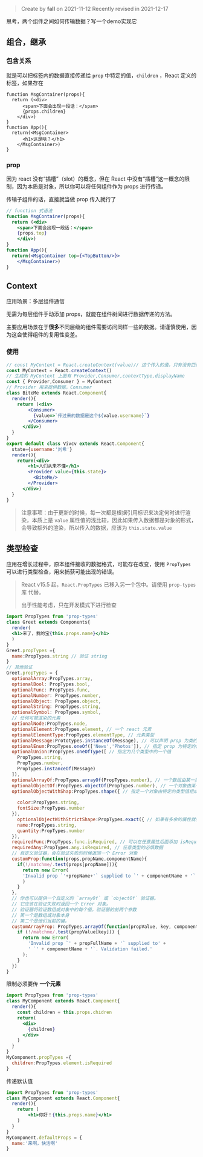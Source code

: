 > Create by **fall** on 2021-11-12
> Recently revised in 2021-12-17

思考，两个组件之间如何传输数据？写一个demo实现它

## 组合，继承

### 包含关系

就是可以把标签内的数据直接传递给 `prop` 中特定的值，`children` ，React 定义的标签，如果存在

```react
function MsgContainer(props){
  return (<div>
      <span>下面会出现一段话：</span>
      {props.children}
    </div>)
}
function App(){
  return(<MsgContainer>
      <h1>这是啥？</h1>
    </MsgContainer>)
}
```

### prop

因为 react 没有“插槽”（slot）的概念，但在 React 中没有“插槽”这一概念的限制，因为本质是对象，所以你可以将任何组件作为 props 进行传递。

传输子组件的话，直接就当做 prop 传入就行了

```jsx
// function 式语法
function MsgContainer(props){
  return (<div>
    <span>下面会出现一段话：</span>
    {props.top}
    </div>)
}
function App(){
  return(<MsgContainer top={<TopButton/>}>
    </MsgContainer>)
}
```

## Context

应用场景：多层组件通信

无需为每层组件手动添加 props，就能在组件树间进行数据传递的方法。

主要应用场景在于**很多**不同层级的组件需要访问同样一些的数据。请谨慎使用，因为这会使得组件的复用性变差。

### 使用

```jsx
// const MyContext = React.createContext(value)// 这个传入的值，只有没有匹配到 provider 时才回生效
const MyContext = React.createContext()
// 生成的 MyContext 上面有 Provider,Consumer,contextType,displayName
const { Provider,Consumer } = MyContext 
// Provider 用来提供数据，Consumer 
class BiteMe extends React.Component{
  render(){
    return (<div>
        <Consumer>
          {value=>`传过来的数据是这个${value.username}`}
        </Consumer>
      </div>)
  }
}
export default class Vivcv extends React.Component{
  state={username:'刘希'}
  render(){
    return(<div>
        <h1>人们从来不懂</h1>
        <Provider value={this.state}>
          <BiteMe/>
        </Provider>
      </div>)
  }
}
```

> 注意事项：由于更新的时候，每一次都是根据引用标识来决定何时进行渲染，本质上是 `value` 属性值的浅比较，因此如果传入数据都是对象的形式，会导致额外的渲染，所以传入的数据，应该为 `this.state.value`

## 类型检查

应用在增长过程中，原本组件接收的数据格式，可能存在改变，使用 `PropTypes` 可以进行类型检查，用来捕获可能出现的错误。

> React v15.5 起，`React.PropTypes` 已移入另一个包中。请使用 `prop-types` 库 代替。
>
> 出于性能考虑，只在开发模式下进行检查

```jsx
import PropTypes from 'prop-types'
class Greet extends Components{
  render(
  <h1>来了，我的宝{this.props.name}</h1> 
  )
}
Greet.propTypes ={
  name:PropTypes.string // 验证 string
}
// 其他验证
Greet.propTypes = {
  optionalArray:PropTypes.array,
  optionalBool: PropTypes.bool,
  optionalFunc: PropTypes.func,
  optionalNumber: PropTypes.number,
  optionalObject: PropTypes.object,
  optionalString: PropTypes.string,
  optionalSymbol: PropTypes.symbol,
  // 任何可被渲染的元素
  optionalNode:PropTypes.node,
  optionalElement:PropTypes.element, // 一个 react 元素
  optionalElementType:PropTypes.elementType, // 元素类型
  optionalMessage:Prototypes.instanceOf(Message), // 可以声明 prop 为类的实例，在这里使用
  optionalEnum:PropTypes.oneOf(['News','Photos']), // 指定 prop 为特定的值
  optionalUnion:PropTypes.oneOfType([ // 指定为几个类型中的一个值
  	PropTypes.string,
    PropTypes.number,
  	PropTypes.instanceOf(Message)
  ]),
  optionalArrayOf:PropTypes.arrayOf(PropTypes.number), // 一个数组由某一类型的元素组成
  optionalObjectOf:PropTypes.objectOf(PropTypes.number), // 一个对象由某一类型的值组成
  optionalObjectWithShap:PropTypes.shape({ // 指定一个对象由特定的类型值组成
    
    color:PropTypes.string,
    fontSize:PropTypes.number
  }),
	optionalObjectWithStrictShape:PropTypes.exact({ // 如果有多余的属性就会报错
    name:PropTypes.string,
    quantity:PropTypes.number
  }),
  requiredFunc:PropTypes.func.isRequired, // 可以在任意属性后面添加 isRequired 表明该值是必填的
  requiredAny:PropTypes.any.isRequired, // 任意类型的必填数据
  // 自定义验证器，会在验证失败的时候返回一个 Error 对象
  customProp:function(props,propName,componentName){
    if(!/matchme/.test(props[propName])){
      return new Error(
      'Invalid prop `'+propName+'` supplied to `' + componentName + '`. Validation failed'
      )
    }
  },
  // 你也可以提供一个自定义的 `arrayOf` 或 `objectOf` 验证器。
  // 它应该在验证失败时返回一个 Error 对象。
  // 验证器将验证数组或对象中的每个值。验证器的前两个参数
  // 第一个是数组或对象本身
  // 第二个是他们当前的键。
  customArrayProp: PropTypes.arrayOf(function(propValue, key, componentName, location, propFullName) {
    if (!/matchme/.test(propValue[key])) {
      return new Error(
        'Invalid prop `' + propFullName + '` supplied to' +
        ' `' + componentName + '`. Validation failed.'
      );
    }
  })
}
```

限制必须要传 **一个元素**

```jsx
import PropTypes from 'prop-types'
class MyComponent extends React.Component{
  render(){
    const children = this.props.chidren
    return(
      <div>
        {children}
      </div>
    )
  }
}
MyComponent.propTypes ={
  children:PropTypes.element.isRequired
}
```

传递默认值

```jsx
import PropTypes from 'prop-types'
class MyComponent extends React.Component{
  render(){
    return (
    	<h1>你好！{this.props.name}</h1>
    )
  }
}
MyComponent.defaultProps = {
  name:'来啊，快活啊'
}
```





















